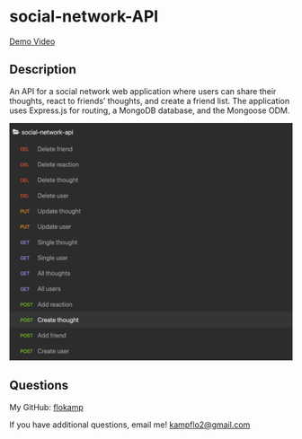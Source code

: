 # social-network-API

[Demo Video](https://drive.google.com/file/d/11IUYt0sTR27-NZeLrsYdP62It-0AAZ04/view)

## Description

An API for a social network web application where users can share their thoughts, react to friends’ thoughts, and create a friend list. The application uses Express.js for routing, a MongoDB database, and the Mongoose ODM. 

![Screenshot](images/demo.png)

## Questions

My GitHub: [flokamp](https://github.com/flokamp)

If you have additional questions, email me! kampflo2@gmail.com
